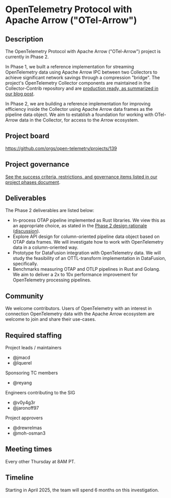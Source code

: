 # OpenTelemetry Protocol with Apache Arrow ("OTel-Arrow")

## Description

The OpenTelemetry Protocol with Apache Arrow ("OTel-Arrow") project is
currently in Phase 2.

In Phase 1, we built a reference implementation for streaming
OpenTelemetry data using Apache Arrow IPC between two Collectors to
achieve significant network savings through a compression "bridge".
The project's OpenTelemetry Collector components are maintained in the
Collector-Contrib repository and are [production ready, as summarized
in our blog post](https://opentelemetry.io/blog/2024/otel-arrow-production).

In Phase 2, we are building a reference implementation for improving
efficiency inside the Collector using Apache Arrow data frames as the
pipeline data object.  We aim to establish a foundation for working
with OTel-Arrow data in the Collector, for access to the Arrow
ecosystem.

## Project board

https://github.com/orgs/open-telemetry/projects/139

## Project governance

[See the success criteria, restrictions, and governance items listed in
our project phases document](https://github.com/open-telemetry/otel-arrow/blob/main/docs/project-phases.md).

## Deliverables

The Phase 2 deliverables are listed below:

- In-process OTAP pipeline implemented as Rust libraries. We view this
  as an appropriate choice, as stated in the [Phase 2 design
  rationale](https://github.com/open-telemetry/otel-arrow/blob/main/docs/phase2-design.md#choice-of-rust)
  ([discussion](https://github.com/open-telemetry/otel-arrow/issues/294)).
- Explore API design for column-oriented pipeline data object based on
  OTAP data frames. We will investigate how to work with OpenTelemetry
  data in a column-oriented way.
- Prototype for DataFusion integration with OpenTelemetry data. We
  will study the feasibility of an OTTL-transform implementation in
  DataFusion, specifically.
- Benchmarks measuring OTAP and OTLP pipelines in Rust and Golang. We
  aim to deliver a 2x to 10x performance improvement for OpenTelemetry
  processing pipelines.

## Community

We welcome contributors.  Users of OpenTelemetry with an interest in
connection OpenTelemetry data with the Apache Arrow ecosystem are
welcome to join and share their use-cases.

## Required staffing

Project leads / maintainers

* @jmacd
* @lquerel

Sponsoring TC members

* @reyang

Engineers contributing to the SIG

* @v0y4g3r
* @jaronoff97

Project approvers

* @drewrelmas
* @moh-osman3

## Meeting times

Every other Thursday at 8AM PT.

## Timeline

Starting in April 2025, the team will spend 6 months on this investigation.
